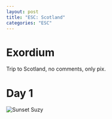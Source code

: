 ```yaml
---
layout: post
title: "ESC: Scotland"
categories: "ESC"
---
```


# Exordium
Trip to Scotland, no comments, only pix.

# Day 1
![Sunset Suzy](/assets/pix/ESC_SCOTLAND_D1.jpg)